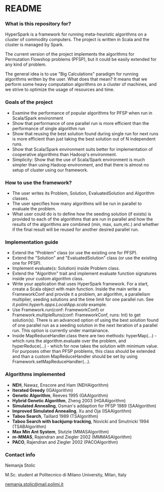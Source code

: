 # README #
### What is this repository for? ###

HyperSpark is a framework for running meta-heuristic algorithms on a cluster of commodity computers. The project is written in Scala and the cluster is managed by Spark. 

The current version of the project implements the algorithms for Permutation Flowshop problems (PFSP), but it could be easily extended for any kind of problem. 

The general idea is to use "Big Calculations" paradigm for running algorithms written by the user. What does that mean? It means that we perform some heavy computation algorithms on a cluster of machines, and we strive to optimize the usage of resources and time.

### Goals of the project ###

- Examine the performance of popular algorithms for PFSP when run in Scala/Spark environment
- Show that performance of one parallel run is more efficient than the performance of single algorithm run
- Show that reusing the best solution found during single run for next runs is more efficient than just taking the best solution out of N independent runs.
- Show that Scala/Spark environment suits better for implementation of cooperative algorithms than Hadoop's environment.
- Simplicity: Show that the use of Scala/Spark environment is much simpler than using Hadoop environment, and that there is almost no setup of cluster using our framework.

### How to use the framework? ###

- The user writes its Problem, Solution, EvaluatedSolution and Algorithm classes. 
- The user specifies how many algorithms will be run in parallel to evaluate the problem. 
- What user could do is to define how the seeding solution (if exists) is provided to each of the algorithms that are run in parallel and how the results of the algorithms are combined (min, max, sum,etc.) and whether if the final result will be reused for another desired parallel run.

### Implementation guide ###

- Extend the "Problem" class (or use the existing one for PFSP). 
- Extend the "Solution" and "EvaluatedSolution" class (or use the existing one for PFSP).
- Implement evaluate(s: Solution) inside Problem class.
- Extend the "Algorithm" trait and implement evaluate function signatures inside your custom algorithm class.
- Write your application that uses HyperSpark framework. For a start, create a Scala object with main function. Inside the main write a FrameworkConf and provide it a problem, an algorithm, a parallelism multiplier, seeding solutions and the time limit for one parallel run. See *it.polimi.hyperh.apps.LocalApp.scala* example.
- Use Framework.run(conf: FrameworkConf) or Framework.multipleRuns(conf: FrameworkConf, runs: Int) to get solution(s). There is an advanced option of using the best solution found of one parallel run as a seeding solution in the next iteration of a parallel run. This option is currently under mantainance.
- Inside MapReduceHandler.class there are two methods: hyperMap(...) - which runs the algorithm.evaluate over the problem, and hyperReduce(...) - which for now takes the solution with minimum value. For purposes other than PFSP problems, this class should be extended and than a custom MapReduceHandler should be set by using Framework.setMapReduceHandler(...).

### Algorithms implemented ###

- **NEH**, Nawaz, Enscore and Ham (NEHAlgorithm)
- **Iterated Greedy** (IGAlgorithm)
- **Genetic Algorithm**, Reeves 1995 (GAAlgorithm)
- **Hybrid Genetic Algorithm**, Zheng 2003 (HGAAlgorithm)
- **Simulated Annealing**, Osman's addaption for PFSP 1989 (SAAlgorithm)
- **Improved Simulated Annealing**, Xu and Oja (ISAAlgorithm)
- **Taboo Search**, Taillard 1989 (TSAlgorithm)
- **Taboo Search with backjump tracking**, Novicki and Smutnicki 1994 (TSABAlgorithm)
- **Max Min Ant System**, Stutzle (MMASAlgorithm)
- **m-MMAS**, Rajendran and Ziegler 2002 (MMMASAlgorithm)
- **PACO**, Rajendran and Ziegler 2002 (PACOAlgorithm)

### Contact info ###

Nemanja Stolic

M.Sc. student at Politecnico di Milano University, Milan, Italy

nemanja.stolic@mail.polimi.it